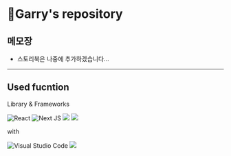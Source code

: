# 🍎Garry's repository

## 메모장
+ 스토리북은 나중에 추가하겠습니다...

<hr/>

## Used fucntion
Library & Frameworks

![React](https://img.shields.io/badge/react-%2320232a.svg?style=for-the-badge&logo=react&logoColor=%2361DAFB)
![Next JS](https://img.shields.io/badge/Next-black?style=for-the-badge&logo=next.js&logoColor=white)
<img src="https://img.shields.io/badge/Reudx-764ABC?style=for-the-badge&logo=Redux&logoColor=white">
<img src="https://img.shields.io/badge/StoryBook-FF4785?style=for-the-badge&logo=storybook&logoColor=white">

with

![Visual Studio Code](https://img.shields.io/badge/Visual%20Studio%20Code-0078d7.svg?style=for-the-badge&logo=visual-studio-code&logoColor=white)
<img src="https://img.shields.io/badge/Yarn-2C8EBB?style=for-the-badge&logo=yarn&logoColor=white">
